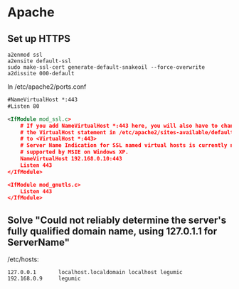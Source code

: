 # Apache

## Set up HTTPS

```
a2enmod ssl
a2ensite default-ssl
sudo make-ssl-cert generate-default-snakeoil --force-overwrite
a2dissite 000-default
```

In /etc/apache2/ports.conf

```xml
#NameVirtualHost *:443
#Listen 80

<IfModule mod_ssl.c>
    # If you add NameVirtualHost *:443 here, you will also have to change
    # the VirtualHost statement in /etc/apache2/sites-available/default-ssl
    # to <VirtualHost *:443>
    # Server Name Indication for SSL named virtual hosts is currently not
    # supported by MSIE on Windows XP.
    NameVirtualHost 192.168.0.10:443
    Listen 443
</IfModule>

<IfModule mod_gnutls.c>
    Listen 443
</IfModule>
```

## Solve "Could not reliably determine the server's fully qualified domain name, using 127.0.1.1 for ServerName"

/etc/hosts:

```
127.0.0.1       localhost.localdomain localhost legumic
192.168.0.9     legumic
```
